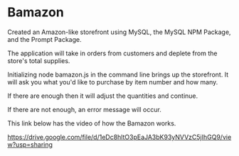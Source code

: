 # Bamazon

Created an Amazon-like storefront using MySQL, the MySQL NPM Package, and the Prompt Package.

The application will take in orders from customers and deplete from the store's total supplies.

Initializing node bamazon.js in the command line brings up the storefront. It will ask you what you'd like to purchase by item number and how many.

If there are enough then it will adjust the quantities and continue.

If there are not enough, an error message will occur.

This link below has the video of how the Bamazon works.

https://drive.google.com/file/d/1eDc8hltO3pEaJA3bK93yNVVzC5jIhGQ9/view?usp=sharing
